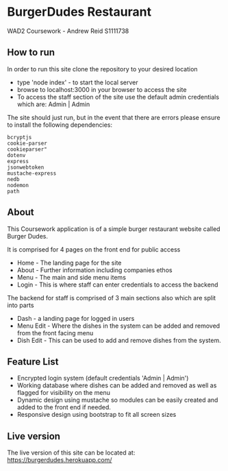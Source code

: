 # BurgerDudes Restaurant
WAD2 Coursework - Andrew Reid S1111738

How to run
-------------------------
In order to run this site clone the repository to your desired location
* type 'node index' - to start the local server
* browse to localhost:3000 in your browser to access the site
* To access the staff section of the site use the default admin credentials which are:
    Admin | Admin

The site should just run, but in the event that there are errors please ensure to install the following dependencies:

    bcryptjs
    cookie-parser
    cookieparser"
    dotenv
    express
    jsonwebtoken
    mustache-express
    nedb
    nodemon
    path


About
-------------------------
This Coursework application is of a simple burger restaurant website called Burger Dudes.

It is comprised for 4 pages on the front end for public access
* Home - The landing page for the site
* About - Further information including companies ethos
* Menu - The main and side menu items
* Login - This is where staff can enter credentials to access the backend

The backend for staff is comprised of 3 main sections also which are split into parts
* Dash - a landing page for logged in users
* Menu Edit - Where the dishes in the system can be added and removed from the front facing menu
* Dish Edit - This can be used to add and remove dishes from the system.

Feature List
-------------------------
* Encrypted login system (default credentials 'Admin | Admin')
* Working database where dishes can be added and removed as well as flagged for visibility on the menu
* Dynamic design using mustache so modules can be easily created and added to the front end if needed.
* Responsive design using bootstrap to fit all screen sizes

Live version
-------------------------
The live version of this site can be located at:
https://burgerdudes.herokuapp.com/
